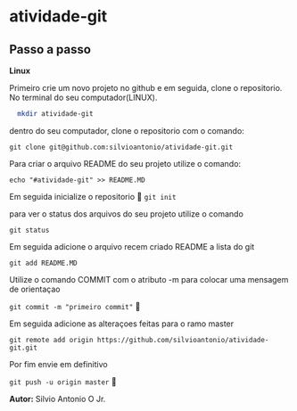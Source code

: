 # atividade-git

## Passo a passo

**Linux**

Primeiro crie um novo projeto no github e em seguida, clone o repositorio.
No terminal do seu computador(LINUX).

````bash
  mkdir atividade-git
````

dentro do seu computador, clone o repositorio com o comando:

` git clone git@github.com:silvioantonio/atividade-git.git `

Para criar o arquivo README do seu projeto utilize o comando:

` echo "#atividade-git" >> README.MD `

Em seguida inicialize o repositorio
:dizzy:
` git init `

para ver o status dos arquivos do seu projeto utilize o comando

` git status `

Em seguida adicione o arquivo recem criado README a lista do git

` git add README.MD `

Utilize o comando COMMIT com o atributo -m para colocar uma mensagem de orientaçao

` git commit -m "primeiro commit" ` :running:

Em seguida adicione as alteraçoes feitas para o ramo master

` git remote add origin https://github.com/silvioantonio/atividade-git.git `

Por fim envie em definitivo

` git push -u origin master ` :rocket:

**Autor:** Silvio Antonio O Jr.

